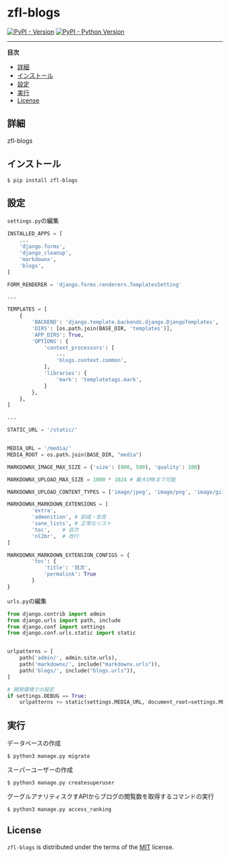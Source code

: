 # zfl-blogs

[![PyPI - Version](https://img.shields.io/pypi/v/zfl-blogs.svg)](https://pypi.org/project/zfl-blogs)
[![PyPI - Python Version](https://img.shields.io/pypi/pyversions/zfl-blogs.svg)](https://pypi.org/project/zfl-blogs)

-----

**目次**

- [詳細](#詳細)
- [インストール](#インストール)
- [設定](#設定)
- [実行](#実行)
- [License](#license)

## 詳細

zfl-blogs

## インストール

```console
$ pip install zfl-blogs
```

## 設定

`settings.py`の編集

```python
INSTALLED_APPS = [
    ...
    'django.forms',
    'django_cleanup',
    'markdownx',
    'blogs',
]

FORM_RENDERER = 'django.forms.renderers.TemplatesSetting'

...

TEMPLATES = [
    {
        'BACKEND': 'django.template.backends.django.DjangoTemplates',
        'DIRS': [os.path.join(BASE_DIR, 'templates')],
        'APP_DIRS': True,
        'OPTIONS': {
            'context_processors': [
                ...
                'blogs.context.common',
            ],
            'libraries': {
                'mark': 'templatetags.mark',
            }
        },
    },
]

...

STATIC_URL = '/static/'


MEDIA_URL = '/media/'
MEDIA_ROOT = os.path.join(BASE_DIR, "media")

MARKDOWNX_IMAGE_MAX_SIZE = {'size': (800, 500), 'quality': 100}

MARKDOWNX_UPLOAD_MAX_SIZE = 1000 * 1024 # 最大1MBまで可能

MARKDOWNX_UPLOAD_CONTENT_TYPES = ['image/jpeg', 'image/png', 'image/gif']

MARKDOWNX_MARKDOWN_EXTENSIONS = [
        'extra',
        'admonition', # 訓戒・忠告
        'sane_lists', # 正常なリスト
        'toc',    # 目次
        'nl2br',  # 改行
]

MARKDOWNX_MARKDOWN_EXTENSION_CONFIGS = {
        'toc': {
            'title': '目次',
            'permalink': True
        }
}

```

`urls.py`の編集

```python
from django.contrib import admin
from django.urls import path, include
from django.conf import settings
from django.conf.urls.static import static


urlpatterns = [
    path('admin/', admin.site.urls),
    path('markdownx/', include("markdownx.urls")),
    path('blogs/', include("blogs.urls")),
]

# 開発環境での設定
if settings.DEBUG == True:
    urlpatterns += static(settings.MEDIA_URL, document_root=settings.MEDIA_ROOT)
```

## 実行

データベースの作成

```console
$ python3 manage.py migrate
```

スーパーユーザーの作成

```console
$ python3 manage.py createsuperuser
```

グーグルアナリティスクすAPIからブログの閲覧数を取得するコマンドの実行

```console
$ python3 manage.py access_ranking
```

## License

`zfl-blogs` is distributed under the terms of the [MIT](https://spdx.org/licenses/MIT.html) license.
